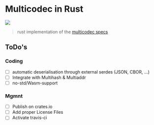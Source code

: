 # Multicodec in Rust

[![](https://img.shields.io/badge/readme%20style-standard-brightgreen.svg?style=flat-square)](https://github.com/RichardLitt/standard-readme)

> rust implementation of the [multicodec specs](https://github.com/multiformats/multicodec)



## ToDo's


### Coding

 - [ ] automatic deserialisation through external serdes (JSON, CBOR, ...)
 - [ ] Integrate with Multihash & Multiaddr 
 - [ ] no-std/Wasm-support

### Mgmnt
 - [ ] Publish on crates.io
 - [ ] Add proper License Files
 - [ ] Activate travis-ci